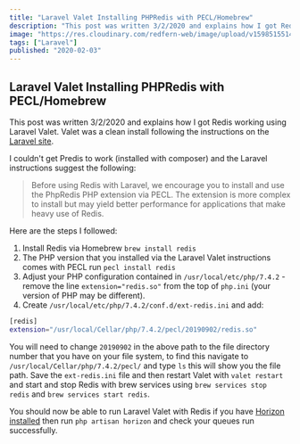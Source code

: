 ```yaml
---
title: "Laravel Valet Installing PHPRedis with PECL/Homebrew"
description: "This post was written 3/2/2020 and explains how I got Redis working using Laravel Valet."
image: "https://res.cloudinary.com/redfern-web/image/upload/v1598515514/redfern-dev/valet.svg"
tags: ["Laravel"]
published: "2020-02-03"
---
```


## Laravel Valet Installing PHPRedis with PECL/Homebrew

This post was written 3/2/2020 and explains how I got Redis working using Laravel Valet. Valet was a clean install following the instructions on the [Laravel site](https://laravel.com/docs/6.x/valet#installation).

I couldn't get Predis to work (installed with composer) and the Laravel instructions suggest the following:

> Before using Redis with Laravel, we encourage you to install and use the PhpRedis PHP extension via PECL. The extension is more complex to install but may yield better performance for applications that make heavy use of Redis.

Here are the steps I followed:

1. Install Redis via Homebrew `brew install redis`
2. The PHP version that you installed via the Laravel Valet instructions comes with PECL run `pecl install redis`
3. Adjust your PHP configuration contained in `/usr/local/etc/php/7.4.2` - remove the line `extension="redis.so"` from the top of `php.ini` (your version of PHP may be different).
4. Create `/usr/local/etc/php/7.4.2/conf.d/ext-redis.ini` and add:

```bash
[redis]
extension="/usr/local/Cellar/php/7.4.2/pecl/20190902/redis.so"
```

You will need to change `20190902` in the above path to the file directory number that you have on your file system, to find this navigate to `/usr/local/Cellar/php/7.4.2/pecl/` and type `ls` this will show you the file path. Save the `ext-redis.ini` file and then restart Valet with `valet restart` and start and stop Redis with brew services using `brew services stop redis` and `brew services start redis`.

You should now be able to run Laravel Valet with Redis if you have [Horizon installed](https://laravel.com/docs/6.x/horizon#installation) then run `php artisan horizon` and check your queues run successfully.
